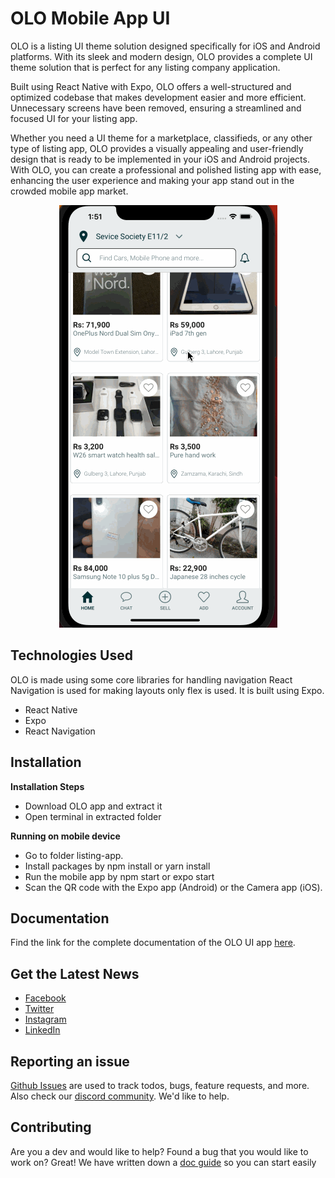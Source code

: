 # OLO Mobile App UI

OLO is a listing UI theme solution designed specifically for iOS and Android platforms. With its sleek and modern design, OLO provides a complete UI theme solution that is perfect for any listing company application.

Built using React Native with Expo, OLO offers a well-structured and optimized codebase that makes development easier and more efficient. Unnecessary screens have been removed, ensuring a streamlined and focused UI for your listing app.

Whether you need a UI theme for a marketplace, classifieds, or any other type of listing app, OLO provides a visually appealing and user-friendly design that is ready to be implemented in your iOS and Android projects. With OLO, you can create a professional and polished listing app with ease, enhancing the user experience and making your app stand out in the crowded mobile app market.

<p align="center">
  <img src="listing-app/contributingGuides/iphone.gif">
</p>

## Technologies Used

OLO is made using some core libraries for handling navigation React Navigation is used for making layouts only flex is used. It is built using Expo.

- React Native
- Expo
- React Navigation

## Installation

**Installation Steps**

- Download OLO app and extract it
- Open terminal in extracted folder

**Running on mobile device**

- Go to folder listing-app.
- Install packages by npm install or yarn install
- Run the mobile app by npm start or expo start
- Scan the QR code with the Expo app (Android) or the Camera app (iOS).

## Documentation

Find the link for the complete documentation of the OLO UI app [here](https://listing-nb.gitbook.io/olo/).

## Get the Latest News

- [Facebook](https://www.facebook.com/ninjascodeofficial)
- [Twitter](https://twitter.com/ninjascode1)
- [Instagram](https://www.instagram.com/ninjascodeofficial/)
- [LinkedIn](https://www.linkedin.com/company/14512538)

## Reporting an issue

[Github Issues](https://github.com/Ninjas-Code-official/rn-olxclone/issues) are used to track todos, bugs, feature requests, and more.
Also check our [discord community](https://discord.gg/ef6PT6ZH). We'd like to help.

## Contributing

Are you a dev and would like to help? Found a bug that you would like to work on? Great! We have written down a [doc guide](https://listing-nb.gitbook.io/olo/) so you can start easily
